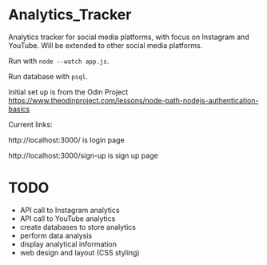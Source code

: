 # Analytics_Tracker
Analytics tracker for social media platforms, with focus on Instagram and YouTube. Will be extended to other social media platforms. 

Run with `node --watch app.js`. 

Run database with `psql`. 

Initial set up is from the Odin Project https://www.theodinproject.com/lessons/node-path-nodejs-authentication-basics 

Current links: 

http://localhost:3000/ is login page 

http://localhost:3000/sign-up is sign up page 

# TODO

- API call to Instagram analytics 
- API call to YouTube analytics 
- create databases to store analytics 
- perform data analysis 
- display analytical information 
- web design and layout (CSS styling) 

